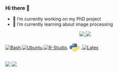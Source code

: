 ### Hi there 👋

- 🔭 I’m currently working on my PhD project
- 🌱 I’m currently learning about image processing

<div align="center">
  <a href="https://github.com/maiataniguchi">
  <img height="180em" src="https://github-readme-stats.vercel.app/api?username=maiataniguchi&show_icons=true&theme=synthwave&include_all_commits=true&count_private=true"/>
  <img height="180em" src="https://github-readme-stats.vercel.app/api/top-langs/?username=maiataniguchi&layout=compact&langs_count=7&theme=synthwave&card_width=100px"/>
</div>
<div style="display: inline_block"><br>
   <img align="center" alt="Bash" height="30" width="40" src="https://cdn.jsdelivr.net/gh/devicons/devicon/icons/bash/bash-original.svg">
    <img align="center" alt="Ubuntu" height="30" width="40" src="https://cdn.jsdelivr.net/gh/devicons/devicon/icons/ubuntu/ubuntu-plain-wordmark.svg">
  <img align="center" alt="R-Studio" height="30" width="40" src="https://cdn.jsdelivr.net/gh/devicons/devicon/icons/r/r-original.svg">
  <img align="center" alt="Rafa-Python" height="30" width="40" src="https://raw.githubusercontent.com/devicons/devicon/master/icons/python/python-original.svg">
  <img align="center" alt="Latex" height="30" width="40" src="https://cdn.jsdelivr.net/gh/devicons/devicon/icons/latex/latex-original.svg">
  </div>
  
##
 
<div> 
  <a href = "mailto:maaymt@gmail.com"><img src="https://img.shields.io/badge/-Gmail-%23333?style=for-the-badge&logo=gmail&logoColor=white" target="_blank"></a>
  <a href="https://www.linkedin.com/in/maiarataniguchi/" target="_blank"><img src="https://img.shields.io/badge/-LinkedIn-%230077B5?style=for-the-badge&logo=linkedin&logoColor=white" target="_blank"></a> 
 
